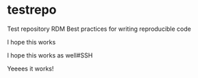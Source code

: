 # testrepo
Test repository RDM Best practices for writing reproducible code

I hope this works

I hope this works as well#SSH

Yeeees it works!
